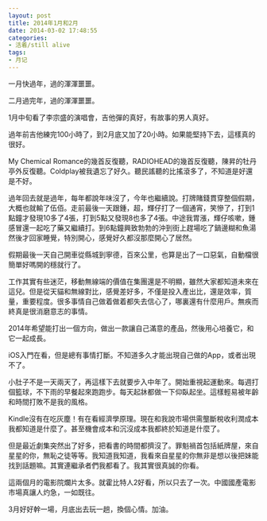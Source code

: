 ```yaml
---
layout: post
title: 2014年1月和2月
date: 2014-03-02 17:48:55
categories:
- 活着/still alive
tags:
- 月记
---
```


一月快過年，過的渾渾噩噩。

二月過完年，過的渾渾噩噩。

1月中旬看了李宗盛的演唱會，吉他彈的真好，有故事的男人真好。

過年前吉他練完100小時了，到2月底又加了20小時。如果能堅持下去，這樣真的很好。

My Chemical Romance的幾首反復聽，RADIOHEAD的幾首反復聽，陳昇的牡丹亭外反復聽。Coldplay被我遺忘了好久。聽民謠聽的比搖滾多了，不知道是好還是不好。

過年回去就是過年，每年都說年味沒了，今年也繼續說。打牌賭錢貫穿整個假期，大概也就輸了伍佰。走前最後一天跟鍾，超，輝仔打了一個通宵，笑慘了，打到1點鐘才發現10多了4張，打到5點又發現8也多了4張。中途我胃漲，輝仔咳嗽，鍾感冒還一起吃了藥又繼續打。到6點鐘興致勃勃的沖到街上趕場吃了鍋邊糊和魚湯然後才回家睡覺，特別開心，感覺好久都沒那麼開心了居然。

假期最後一天自己開車從縣城到寧德，百來公里，也算是出了一口惡氣，自動檔很簡單好嗎開的穩就行了。

工作其實有些迷茫，移動無線端的價值在集團還是不明顯，雖然大家都知道未來在這兒。但是從天貓和無線對比，感覺差好多，不僅是投入產出比，還是效率，質量，重要程度。很多事情自己做着做着都失去信心了，哪裏還有什麼用戶。無疾而終真是很消磨意志的事情。

2014年希望能打出一個方向，做出一款讓自己滿意的產品，然後用心培養它，和它一起成長。

iOS入門在看，但是總有事情打斷。不知道多久才能出現自己做的App，或者出現不了。

小肚子不是一天兩天了，再這樣下去就要步入中年了。開始重視起運動來。每週打個籃球，不下雨的早餐起來跑跑步。每天起牀都做一下仰臥起坐。這樣輕易被年齡和時間打敗不是我的風格。

Kindle沒有在吃灰塵！有在看經濟學原理。現在和我說市場供需壟斷稅收利潤成本我都知道是什麼了。甚至機會成本和沉沒成本我都終於知道是什麼了。

但是最近劇集突然出了好多，把看書的時間都擠沒了。罪魁禍首包括紙牌屋，來自星星的你，無恥之徒等等。我知道我知道，我看來自星星的你無非是想以後把妹能找到話題嘛。其實連繼承者們我都看了。我其實很真誠的你看。

這兩個月的電影院爛片太多。就霍比特人2好看，所以只去了一次。中國國產電影市場真讓人灼急，一如既往。

3月好好幹一場，月底出去玩一趟，換個心情。加油。




